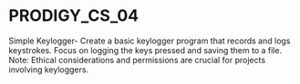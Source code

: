 # PRODIGY_CS_04
Simple Keylogger- Create a basic keylogger program that records and logs keystrokes. Focus on logging the keys pressed and saving them to a file. Note: Ethical considerations and permissions are crucial for projects involving keyloggers.
